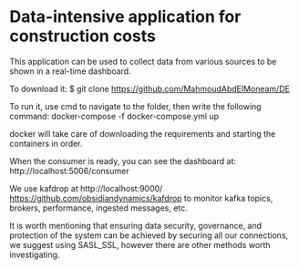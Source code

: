 # Data-intensive application for construction costs
This application can be used to collect data from various sources to be shown in a real-time dashboard.

To download it:
$ git clone https://github.com/MahmoudAbdElMoneam/DE

To run it, use cmd to navigate to the folder, then write the following command:
docker-compose -f  docker-compose.yml up

docker will take care of downloading the requirements and starting the containers in order.

When the consumer is ready, you can see the dashboard at:
http://localhost:5006/consumer

We use kafdrop at http://localhost:9000/ https://github.com/obsidiandynamics/kafdrop to monitor kafka topics, brokers, performance, ingested messages, etc.

It is worth mentioning that ensuring data security, governance, and protection of the system can be achieved by securing all our connections, we suggest using SASL_SSL, however there are other methods worth investigating.

